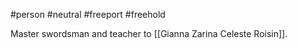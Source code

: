 #person #neutral #freeport #freehold 

Master swordsman and teacher to [[Gianna Zarina Celeste Roisin]].

